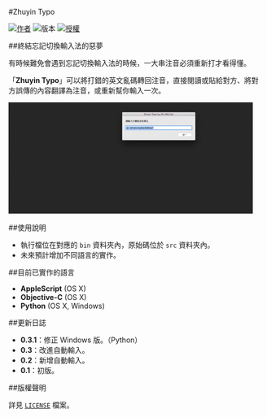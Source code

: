 #Zhuyin Typo

[![作者](https://img.shields.io/badge/作者-Zhi--Wei_Cai-red.svg?style=flat-square)](http://vox.vg/)  ![版本](https://img.shields.io/badge/版本-v0.3.1-green.svg?style=flat-square)  [![授權](https://img.shields.io/badge/授權-MIT-blue.svg?style=flat-square)][License]

##終結忘記切換輸入法的惡夢

有時候難免會遇到忘記切換輸入法的時候，一大串注音必須重新打才看得懂。

「**Zhuyin Typo**」可以將打錯的英文亂碼轉回注音，直接閱讀或貼給對方、將對方誤傳的內容翻譯為注音，或重新幫你輸入一次。

![使用範例](demo.gif)

##使用說明

- 執行檔位在對應的 `bin` 資料夾內，原始碼位於 `src` 資料夾內。
- 未來預計增加不同語言的實作。

##目前已實作的語言

- **AppleScript** (OS X)
- **Objective-C** (OS X)
- **Python** (OS X, Windows)

##更新日誌

- **0.3.1**：修正 Windows 版。（Python）
- **0.3**：改進自動輸入。
- **0.2**：新增自動輸入。
- **0.1**：初版。 

##版權聲明

詳見 [`LICENSE`][License] 檔案。

[License]: https://github.com/x43x61x69/Zhuyin-Typo/blob/master/LICENSE